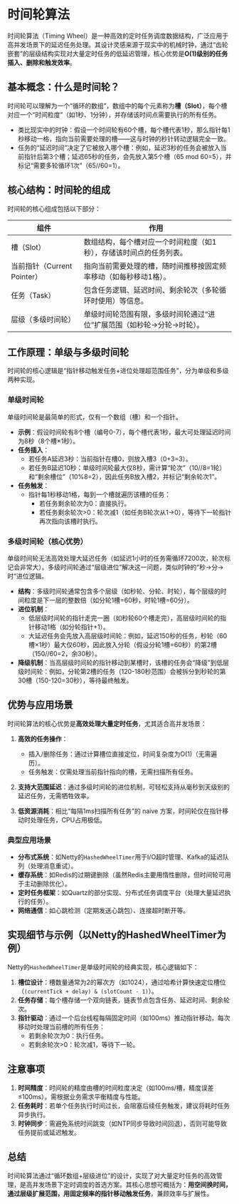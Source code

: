 # 时间轮算法

时间轮算法（Timing Wheel）是一种高效的定时任务调度数据结构，广泛应用于高并发场景下的延迟任务处理。其设计灵感来源于现实中的机械时钟，通过“齿轮嵌套”的层级结构实现对大量定时任务的低延迟管理，核心优势是**O(1)级别的任务插入、删除和触发效率**。


## 基本概念：什么是时间轮？

时间轮可以理解为一个“循环的数组”，数组中的每个元素称为**槽（Slot）**，每个槽对应一个“时间粒度”（如1秒、1分钟），并存储该时间点需要执行的所有任务。  
- 类比现实中的时钟：假设一个时间轮有60个槽，每个槽代表1秒，那么指针每1秒移动一格，指向当前需要处理的槽——这与时钟的秒针转动逻辑完全一致。  
- 任务的“延迟时间”决定了它被放入哪个槽：例如，延迟3秒的任务会被放入当前指针后第3个槽；延迟65秒的任务，会先放入第5个槽（65 mod 60=5），并标记“需要多轮循环1次”（65//60=1）。


## 核心结构：时间轮的组成

时间轮的核心组成包括以下部分：

| 组件                        | 作用                                                                   |
| --------------------------- | ---------------------------------------------------------------------- |
| 槽（Slot）                  | 数组结构，每个槽对应一个时间粒度（如1秒），存储该时间点的任务列表。    |
| 当前指针（Current Pointer） | 指向当前需要处理的槽，随时间推移按固定频率移动（如每秒移动1格）。      |
| 任务（Task）                | 包含任务逻辑、延迟时间、剩余轮次（多轮循环时使用）等信息。             |
| 层级（多级时间轮）          | 单级时间轮范围有限，多级时间轮通过“进位”扩展范围（如秒轮→分轮→时轮）。 |


## 工作原理：单级与多级时间轮

时间轮的核心逻辑是“指针移动触发任务+进位处理超范围任务”，分为单级和多级两种实现。


### 单级时间轮

单级时间轮是最简单的形式，仅有一个数组（槽）和一个指针。  
- **示例**：假设时间轮有8个槽（编号0-7），每个槽代表1秒，最大可处理延迟时间为8秒（8个槽×1秒）。  
- **任务插入**：  
  - 若任务A延迟3秒：当前指针在槽0，则放入槽3（0+3=3）。  
  - 若任务B延迟10秒：单级时间轮最大仅8秒，需计算“轮次”（10//8=1轮）和“剩余槽位”（10%8=2），因此任务B放入槽2，并标记“剩余轮次1”。  
- **任务触发**：  
  - 指针每1秒移动1格，每到一个槽就遍历该槽的任务：  
    - 若任务剩余轮次为0：直接执行。  
    - 若任务剩余轮次>0：轮次减1（如任务B轮次从1→0），等待下一轮指针再次指向该槽时执行。  


### 多级时间轮（核心优势）
单级时间轮无法高效处理大延迟任务（如延迟1小时的任务需循环7200次，轮次标记会非常大）。多级时间轮通过“层级进位”解决这一问题，类似时钟的“秒→分→时”进位逻辑。  

- **结构**：多级时间轮通常包含多个层级（如秒轮、分轮、时轮），每个层级的时间粒度是下一层的整数倍（如分轮1槽=60秒，时轮1槽=60分）。  
- **进位机制**：  
  - 低层级时间轮的指针走完一圈（如秒轮60个槽走完），高层级时间轮的指针移动1格（如分轮指针+1）。  
  - 大延迟任务会先放入高层级时间轮：例如，延迟150秒的任务，秒轮（60槽×1秒）最大仅60秒，因此放入分轮（假设分轮1槽=60秒）的第2槽（150//60=2，余30秒）。  
- **降级机制**：当高层级时间轮的指针移动到某槽时，该槽的任务会“降级”到低层级时间轮：例如，分轮第2槽的任务（120-180秒范围）会被拆分到秒轮的第30槽（150-120=30秒），等待最终触发。  


## 优势与应用场景
时间轮算法的核心优势是**高效处理大量定时任务**，尤其适合高并发场景：  

1. **高效的任务操作**：  
   - 插入/删除任务：通过计算槽位直接定位，时间复杂度为O(1)（无需遍历）。  
   - 任务触发：仅需处理当前指针指向的槽，无需扫描所有任务。  

2. **支持大范围延迟**：通过多级时间轮的进位机制，可轻松支持从毫秒到天级别的延迟任务，无需牺牲效率。  

3. **低资源消耗**：相比“每隔1ms扫描所有任务”的 naive 方案，时间轮仅在指针移动时处理任务，CPU占用极低。  


### 典型应用场景
- **分布式系统**：如Netty的`HashedWheelTimer`用于I/O超时管理、Kafka的延迟队列（处理消息重试）。  
- **缓存系统**：如Redis的过期键删除（虽然Redis主要用惰性删除，但时间轮可用于主动删除优化）。  
- **定时任务框架**：如Quartz的部分实现、分布式任务调度平台（处理大量延迟执行的任务）。  
- **网络通信**：如心跳检测（定期发送心跳包）、连接超时断开等。  


## 实现细节与示例（以Netty的HashedWheelTimer为例）
Netty的`HashedWheelTimer`是单级时间轮的经典实现，核心逻辑如下：  

1. **槽位设计**：槽数量通常为2的幂次方（如1024），通过哈希计算快速定位槽位（`(currentTick + delay) & (slotCount - 1)`）。  
2. **任务存储**：每个槽存储一个双向链表，链表节点包含任务、延迟时间、剩余轮次。  
3. **指针驱动**：通过一个后台线程每隔固定时间（如100ms）推动指针移动，每次移动时处理当前槽的所有任务：  
   - 若剩余轮次为0：执行任务。  
   - 若剩余轮次>0：轮次减1，等待下一轮。  


## 注意事项
1. **时间精度**：时间轮的精度由槽的时间粒度决定（如100ms/槽，精度误差≤100ms），需根据业务需求平衡精度与性能。  
2. **任务耗时**：若单个任务执行时间过长，会阻塞后续任务触发，建议将耗时任务异步执行。  
3. **时钟同步**：需避免系统时间跳变（如NTP同步导致时间回退），否则可能导致任务提前或延迟触发。  


## 总结
时间轮算法通过“循环数组+层级进位”的设计，实现了对大量定时任务的高效管理，是高并发场景下定时调度的首选方案。其核心思想可概括为：**用空间换时间，通过层级扩展范围，用固定频率的指针移动触发任务**，兼顾效率与扩展性。